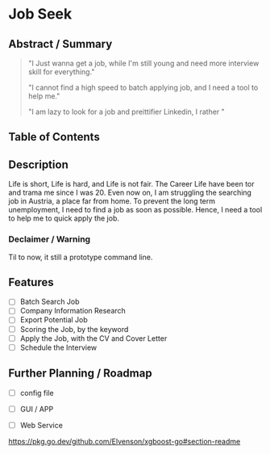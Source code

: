# Job Seek


## Abstract / Summary

> "I Just wanna get a job, while I'm still young and need more interview skill for everything."
> 
> "I cannot find a high speed to batch applying job, and I need a tool to help me."
>
> "I am lazy to look for a job and preittifier Linkedin, I rather "


## Table of Contents



## Description

Life is short, Life is hard, and Life is not fair. The Career Life have been tor and trama me since I was 20. Even now on, I am struggling the searching job in Austria, a place far from home. To prevent the long term unemployment, I need to find a job as soon as possible. Hence, I need a tool to help me to quick apply the job.

### Declaimer / Warning

Til to now, it still a prototype command line. 

## Features

- [ ] Batch Search Job
- [ ] Company Information Research
- [ ] Export Potential Job
- [ ] Scoring the Job, by the keyword
- [ ] Apply the Job, with the CV and Cover Letter
- [ ] Schedule the Interview

## Further Planning / Roadmap
- [ ] config file
- [ ] GUI / APP 
- [ ] Web Service



https://pkg.go.dev/github.com/Elvenson/xgboost-go#section-readme